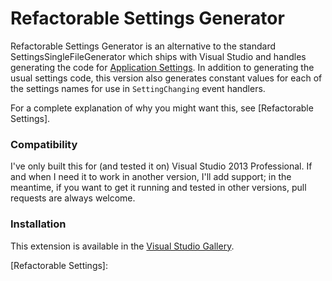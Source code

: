 Refactorable Settings Generator
=============================

Refactorable Settings Generator is an alternative to the standard SettingsSingleFileGenerator which ships with Visual Studio and handles generating the code for [Application Settings]. In addition to generating the usual settings code, this version also generates constant values for each of the settings names for use in `SettingChanging` event handlers. 

For a complete explanation of why you might want this, see [Refactorable Settings].

### Compatibility
I've only built this for (and tested it on) Visual Studio 2013 Professional. If and when I need it to work in another version, I'll add support; in the meantime, if you want to get it running and tested in other versions, pull requests are always welcome. 

### Installation

This extension is available in the [Visual Studio Gallery]. 



[Application Settings]: http://msdn.microsoft.com/en-us/library/0zszyc6e(v=vs.110).aspx

[Refactorable Settings]: 

[Visual Studio Gallery]: http://visualstudiogallery.msdn.microsoft.com/3776ead6-7639-4d89-b85b-6682865a7f0d